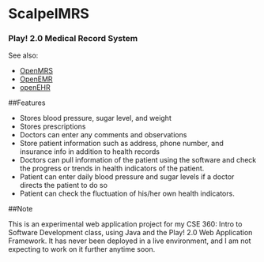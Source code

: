 ScalpelMRS
============

### Play! 2.0 Medical Record System 

See also:<br>
<ul>
<li><a href="http://openmrs.org/" target="_blank">OpenMRS</a></li>
<li><a href="http://open-emr.org/" target="_blank">OpenEMR</a></li>
<li><a href="http://www.openehr.org" target="_blank">openEHR</a></li>
</ul>

##Features

<ul><li>Stores blood pressure, sugar level, and weight</li>
<li>Stores prescriptions</li>
<li>Doctors can enter any comments and observations</li>
<li>Store patient information such as address, phone number, and insurance info in addition to health records</li>
<li>Doctors can pull information of the patient using the software and check the progress or trends in health indicators of the patient.</li>
<li>Patient can enter daily blood pressure and sugar levels if a doctor directs the patient to do so</li>
<li>Patient can check the fluctuation of his/her own health indicators.<br>
</li></ul>

##Note

This is an experimental web application project for my CSE 360: Intro to Software Development class, using Java and the
Play! 2.0 Web Application Framework. It has never been deployed in a live environment, and I am not expecting to work on it further anytime soon.
